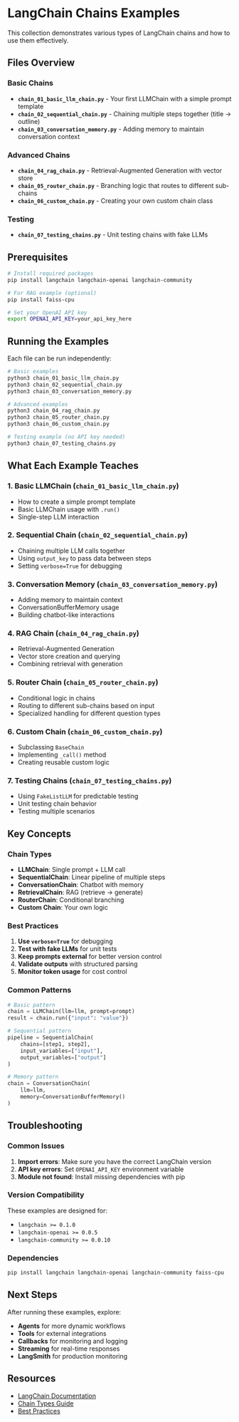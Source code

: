 # LangChain Chains Examples

This collection demonstrates various types of LangChain chains and how to use them effectively.

## Files Overview

### Basic Chains
- **`chain_01_basic_llm_chain.py`** - Your first LLMChain with a simple prompt template
- **`chain_02_sequential_chain.py`** - Chaining multiple steps together (title → outline)
- **`chain_03_conversation_memory.py`** - Adding memory to maintain conversation context

### Advanced Chains  
- **`chain_04_rag_chain.py`** - Retrieval-Augmented Generation with vector store
- **`chain_05_router_chain.py`** - Branching logic that routes to different sub-chains
- **`chain_06_custom_chain.py`** - Creating your own custom chain class

### Testing
- **`chain_07_testing_chains.py`** - Unit testing chains with fake LLMs

## Prerequisites

```bash
# Install required packages
pip install langchain langchain-openai langchain-community

# For RAG example (optional)
pip install faiss-cpu

# Set your OpenAI API key
export OPENAI_API_KEY=your_api_key_here
```

## Running the Examples

Each file can be run independently:

```bash
# Basic examples
python3 chain_01_basic_llm_chain.py
python3 chain_02_sequential_chain.py
python3 chain_03_conversation_memory.py

# Advanced examples
python3 chain_04_rag_chain.py
python3 chain_05_router_chain.py
python3 chain_06_custom_chain.py

# Testing example (no API key needed)
python3 chain_07_testing_chains.py
```

## What Each Example Teaches

### 1. Basic LLMChain (`chain_01_basic_llm_chain.py`)
- How to create a simple prompt template
- Basic LLMChain usage with `.run()`
- Single-step LLM interaction

### 2. Sequential Chain (`chain_02_sequential_chain.py`)
- Chaining multiple LLM calls together
- Using `output_key` to pass data between steps
- Setting `verbose=True` for debugging

### 3. Conversation Memory (`chain_03_conversation_memory.py`)
- Adding memory to maintain context
- ConversationBufferMemory usage
- Building chatbot-like interactions

### 4. RAG Chain (`chain_04_rag_chain.py`)
- Retrieval-Augmented Generation
- Vector store creation and querying
- Combining retrieval with generation

### 5. Router Chain (`chain_05_router_chain.py`)
- Conditional logic in chains
- Routing to different sub-chains based on input
- Specialized handling for different question types

### 6. Custom Chain (`chain_06_custom_chain.py`)
- Subclassing `BaseChain`
- Implementing `_call()` method
- Creating reusable custom logic

### 7. Testing Chains (`chain_07_testing_chains.py`)
- Using `FakeListLLM` for predictable testing
- Unit testing chain behavior
- Testing multiple scenarios

## Key Concepts

### Chain Types
- **LLMChain**: Single prompt + LLM call
- **SequentialChain**: Linear pipeline of multiple steps
- **ConversationChain**: Chatbot with memory
- **RetrievalChain**: RAG (retrieve → generate)
- **RouterChain**: Conditional branching
- **Custom Chain**: Your own logic

### Best Practices
1. **Use `verbose=True`** for debugging
2. **Test with fake LLMs** for unit tests
3. **Keep prompts external** for better version control
4. **Validate outputs** with structured parsing
5. **Monitor token usage** for cost control

### Common Patterns
```python
# Basic pattern
chain = LLMChain(llm=llm, prompt=prompt)
result = chain.run({"input": "value"})

# Sequential pattern
pipeline = SequentialChain(
    chains=[step1, step2],
    input_variables=["input"],
    output_variables=["output"]
)

# Memory pattern
chain = ConversationChain(
    llm=llm,
    memory=ConversationBufferMemory()
)
```

## Troubleshooting

### Common Issues
1. **Import errors**: Make sure you have the correct LangChain version
2. **API key errors**: Set `OPENAI_API_KEY` environment variable
3. **Module not found**: Install missing dependencies with pip

### Version Compatibility
These examples are designed for:
- `langchain >= 0.1.0`
- `langchain-openai >= 0.0.5` 
- `langchain-community >= 0.0.10`

### Dependencies
```bash
pip install langchain langchain-openai langchain-community faiss-cpu
```

## Next Steps

After running these examples, explore:
- **Agents** for more dynamic workflows
- **Tools** for external integrations  
- **Callbacks** for monitoring and logging
- **Streaming** for real-time responses
- **LangSmith** for production monitoring

## Resources

- [LangChain Documentation](https://python.langchain.com)
- [Chain Types Guide](https://python.langchain.com/docs/modules/chains/)
- [Best Practices](https://python.langchain.com/docs/guides/productionization/) 
